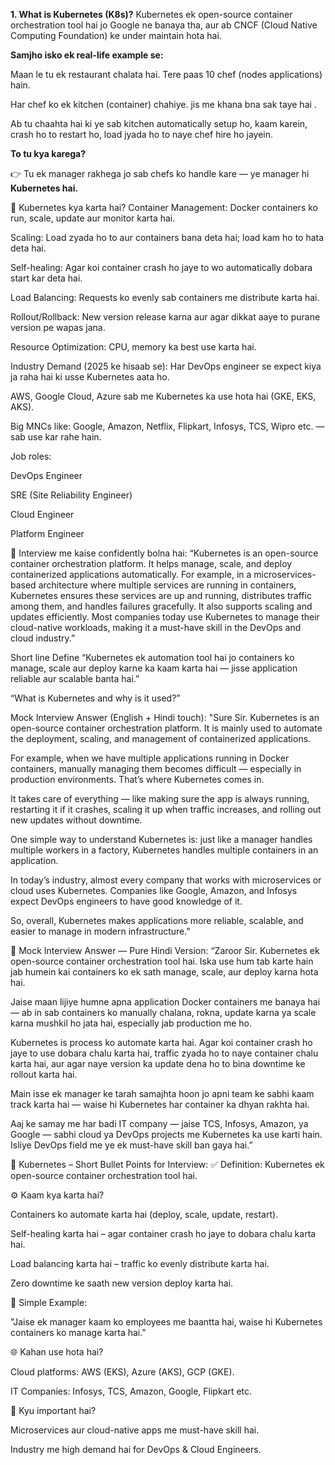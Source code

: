 **1. What is Kubernetes (K8s)?**
Kubernetes ek open-source container orchestration tool hai jo Google ne banaya tha, aur ab CNCF (Cloud Native Computing Foundation) ke under maintain hota hai.

**Samjho isko ek real-life example se:**

Maan le tu ek restaurant chalata hai. Tere paas 10 chef (nodes applications) hain.

Har chef ko ek kitchen (container) chahiye. jis me khana bna sak taye hai .

Ab tu chaahta hai ki ye sab kitchen automatically setup ho, kaam karein, crash ho to restart ho, load jyada ho to naye chef hire ho jayein.

**To tu kya karega?**

👉 Tu ek manager rakhega jo sab chefs ko handle kare — ye manager hi **Kubernetes hai.**

🎯 Kubernetes kya karta hai?
Container Management: Docker containers ko run, scale, update aur monitor karta hai.

Scaling: Load zyada ho to aur containers bana deta hai; load kam ho to hata deta hai.

Self-healing: Agar koi container crash ho jaye to wo automatically dobara start kar deta hai.

Load Balancing: Requests ko evenly sab containers me distribute karta hai.

Rollout/Rollback: New version release karna aur agar dikkat aaye to purane version pe wapas jana.

Resource Optimization: CPU, memory ka best use karta hai.

Industry Demand (2025 ke hisaab se):
Har DevOps engineer se expect kiya ja raha hai ki usse Kubernetes aata ho.

AWS, Google Cloud, Azure sab me Kubernetes ka use hota hai (GKE, EKS, AKS).

Big MNCs like: Google, Amazon, Netflix, Flipkart, Infosys, TCS, Wipro etc. — sab use kar rahe hain.

Job roles:

DevOps Engineer

SRE (Site Reliability Engineer)

Cloud Engineer

Platform Engineer

🧠 Interview me kaise confidently bolna hai:
“Kubernetes is an open-source container orchestration platform. It helps manage, scale, and deploy containerized applications automatically. For example, in a microservices-based architecture where multiple services are running in containers, Kubernetes ensures these services are up and running, distributes traffic among them, and handles failures gracefully. It also supports scaling and updates efficiently. Most companies today use Kubernetes to manage their cloud-native workloads, making it a must-have skill in the DevOps and cloud industry.”

Short line Define
“Kubernetes ek automation tool hai jo containers ko manage, scale aur deploy karne ka kaam karta hai — jisse application reliable aur scalable banta hai.”

“What is Kubernetes and why is it used?”

Mock Interview Answer (English + Hindi touch):
"Sure Sir. Kubernetes is an open-source container orchestration platform. It is mainly used to automate the deployment, scaling, and management of containerized applications.

For example, when we have multiple applications running in Docker containers, manually managing them becomes difficult — especially in production environments. That’s where Kubernetes comes in.

It takes care of everything — like making sure the app is always running, restarting it if it crashes, scaling it up when traffic increases, and rolling out new updates without downtime.

One simple way to understand Kubernetes is: just like a manager handles multiple workers in a factory, Kubernetes handles multiple containers in an application.

In today’s industry, almost every company that works with microservices or cloud uses Kubernetes. Companies like Google, Amazon, and Infosys expect DevOps engineers to have good knowledge of it.

So, overall, Kubernetes makes applications more reliable, scalable, and easier to manage in modern infrastructure."

🎤 Mock Interview Answer — Pure Hindi Version:
“Zaroor Sir. Kubernetes ek open-source container orchestration tool hai. Iska use hum tab karte hain jab humein kai containers ko ek sath manage, scale, aur deploy karna hota hai.

Jaise maan lijiye humne apna application Docker containers me banaya hai — ab in sab containers ko manually chalana, rokna, update karna ya scale karna mushkil ho jata hai, especially jab production me ho.

Kubernetes is process ko automate karta hai. Agar koi container crash ho jaye to use dobara chalu karta hai, traffic zyada ho to naye container chalu karta hai, aur agar naye version ka update dena ho to bina downtime ke rollout karta hai.

Main isse ek manager ke tarah samajhta hoon jo apni team ke sabhi kaam track karta hai — waise hi Kubernetes har container ka dhyan rakhta hai.

Aaj ke samay me har badi IT company — jaise TCS, Infosys, Amazon, ya Google — sabhi cloud ya DevOps projects me Kubernetes ka use karti hain. Isliye DevOps field me ye ek must-have skill ban gaya hai.”

📌 Kubernetes – Short Bullet Points for Interview:
✅ Definition:
Kubernetes ek open-source container orchestration tool hai.

⚙️ Kaam kya karta hai?

Containers ko automate karta hai (deploy, scale, update, restart).

Self-healing karta hai – agar container crash ho jaye to dobara chalu karta hai.

Load balancing karta hai – traffic ko evenly distribute karta hai.

Zero downtime ke saath new version deploy karta hai.

🧠 Simple Example:

"Jaise ek manager kaam ko employees me baantta hai, waise hi Kubernetes containers ko manage karta hai."

🌐 Kahan use hota hai?

Cloud platforms: AWS (EKS), Azure (AKS), GCP (GKE).

IT Companies: Infosys, TCS, Amazon, Google, Flipkart etc.

🎯 Kyu important hai?

Microservices aur cloud-native apps me must-have skill hai.

Industry me high demand hai for DevOps & Cloud Engineers.
